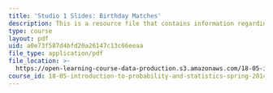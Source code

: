 ```yaml
---
title: 'Studio 1 Slides: Birthday Matches'
description: This is a resource file that contains information regarding birthday matches.
type: course
layout: pdf
uid: a0e73f587d4bfd20a26147c13c66eeaa
file_type: application/pdf
file_location: >-
  https://open-learning-course-data-production.s3.amazonaws.com/18-05-introduction-to-probability-and-statistics-spring-2014/a0e73f587d4bfd20a26147c13c66eeaa_MIT18_05S14_studio1_slides.pdf
course_id: 18-05-introduction-to-probability-and-statistics-spring-2014
---
```

